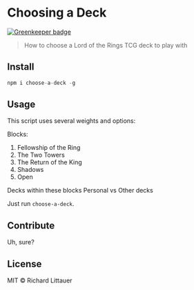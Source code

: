 # Choosing a Deck

[![Greenkeeper badge](https://badges.greenkeeper.io/RichardLitt/choosing-a-deck.svg)](https://greenkeeper.io/)

> How to choose a Lord of the Rings TCG deck to play with

## Install

```js
npm i choose-a-deck -g
```

## Usage

This script uses several weights and options:

Blocks:
  1. Fellowship of the Ring
  2. The Two Towers
  3. The Return of the King
  4. Shadows
  5. Open

Decks within these blocks
Personal vs Other decks

Just run `choose-a-deck`.

## Contribute

Uh, sure?

## License

MIT © Richard Littauer
